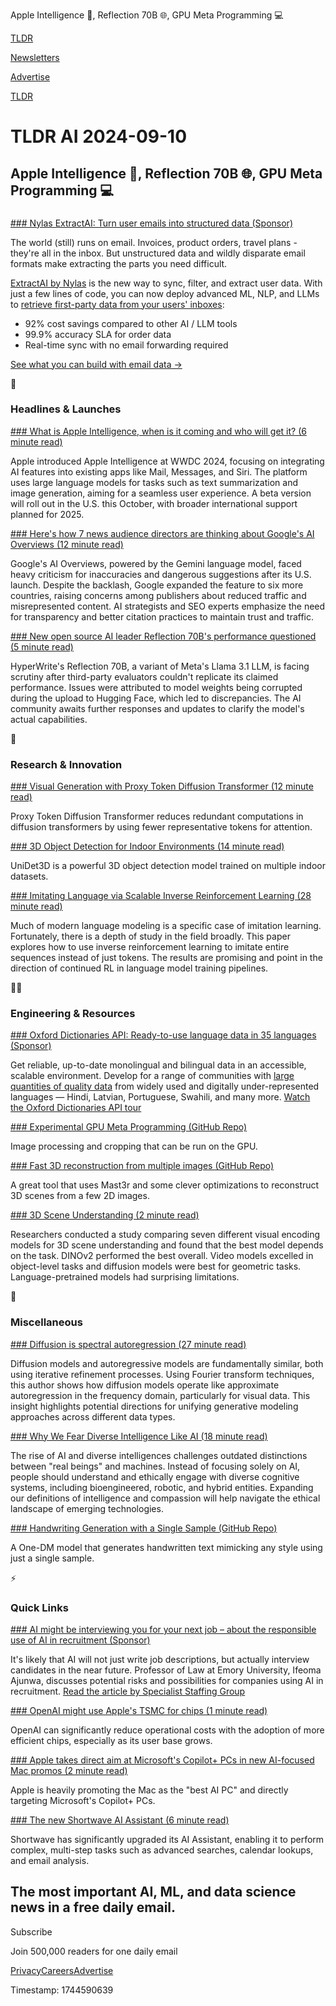 Apple Intelligence 🍎, Reflection 70B 🌐, GPU Meta Programming 💻

[TLDR](/)

[Newsletters](/newsletters)

[Advertise](https://advertise.tldr.tech/)

[TLDR](/)

# TLDR AI 2024-09-10

## Apple Intelligence 🍎, Reflection 70B 🌐, GPU Meta Programming 💻

### 

[### Nylas ExtractAI: Turn user emails into structured data (Sponsor)](https://www.nylas.com/products/extractai/?utm_medium=sponsoredemail&amp;utm_source=tldr&amp;utm_campaign=20240910)

The world (still) runs on email. Invoices, product orders, travel plans - they're all in the inbox. But unstructured data and wildly disparate email formats make extracting the parts you need difficult.

[ExtractAI by Nylas](https://www.nylas.com/products/extractai/?utm_medium=sponsoredemail&utm_source=tldr&utm_campaign=20240910) is the new way to sync, filter, and extract user data. With just a few lines of code, you can now deploy advanced ML, NLP, and LLMs to [retrieve first-party data from your users' inboxes](https://www.nylas.com/products/extractai/?utm_medium=sponsoredemail&utm_source=tldr&utm_campaign=20240910):

* 92% cost savings compared to other AI / LLM tools
* 99.9% accuracy SLA for order data
* Real-time sync with no email forwarding required

[See what you can build with email data →](https://www.nylas.com/products/extractai/?utm_medium=sponsoredemail&utm_source=tldr&utm_campaign=20240910)

🚀

### Headlines & Launches

[### What is Apple Intelligence, when is it coming and who will get it? (6 minute read)](https://techcrunch.com/2024/09/09/what-is-apple-intelligence-when-is-coming-and-who-will-get-it/?utm_source=tldrai)

Apple introduced Apple Intelligence at WWDC 2024, focusing on integrating AI features into existing apps like Mail, Messages, and Siri. The platform uses large language models for tasks such as text summarization and image generation, aiming for a seamless user experience. A beta version will roll out in the U.S. this October, with broader international support planned for 2025.

[### Here's how 7 news audience directors are thinking about Google's AI Overviews (12 minute read)](https://www.niemanlab.org/2024/08/how-7-news-audience-directors-are-thinking-about-responding-to-googles-ai-overviews/?utm_source=tldrai)

Google's AI Overviews, powered by the Gemini language model, faced heavy criticism for inaccuracies and dangerous suggestions after its U.S. launch. Despite the backlash, Google expanded the feature to six more countries, raising concerns among publishers about reduced traffic and misrepresented content. AI strategists and SEO experts emphasize the need for transparency and better citation practices to maintain trust and traffic.

[### New open source AI leader Reflection 70B's performance questioned (5 minute read)](https://venturebeat.com/ai/new-open-source-ai-leader-reflection-70bs-performance-questioned-accused-of-fraud/?utm_source=tldrai)

HyperWrite's Reflection 70B, a variant of Meta's Llama 3.1 LLM, is facing scrutiny after third-party evaluators couldn't replicate its claimed performance. Issues were attributed to model weights being corrupted during the upload to Hugging Face, which led to discrepancies. The AI community awaits further responses and updates to clarify the model's actual capabilities.

🧠

### Research & Innovation

[### Visual Generation with Proxy Token Diffusion Transformer (12 minute read)](https://arxiv.org/abs/2409.04005v1?utm_source=tldrai)

Proxy Token Diffusion Transformer reduces redundant computations in diffusion transformers by using fewer representative tokens for attention.

[### 3D Object Detection for Indoor Environments (14 minute read)](https://arxiv.org/abs/2409.04234v1?utm_source=tldrai)

UniDet3D is a powerful 3D object detection model trained on multiple indoor datasets.

[### Imitating Language via Scalable Inverse Reinforcement Learning (28 minute read)](https://arxiv.org/abs/2409.01369?utm_source=tldrai)

Much of modern language modeling is a specific case of imitation learning. Fortunately, there is a depth of study in the field broadly. This paper explores how to use inverse reinforcement learning to imitate entire sequences instead of just tokens. The results are promising and point in the direction of continued RL in language model training pipelines.

👨‍💻

### Engineering & Resources

[### Oxford Dictionaries API: Ready-to-use language data in 35 languages (Sponsor)](https://languages.oup.com/products/oxford-dictionaries-api-demo/?utm_medium=newsletter&amp;utm_source=tldr-ai&amp;utm_campaign=20240910)

Get reliable, up-to-date monolingual and bilingual data in an accessible, scalable environment. Develop for a range of communities with [large quantities of quality data](https://languages.oup.com/products/oxford-dictionaries-api-demo/?utm_medium=newsletter&utm_source=tldr-ai&utm_campaign=20240910) from widely used and digitally under-represented languages — Hindi, Latvian, Portuguese, Swahili, and many more. [Watch the Oxford Dictionaries API tour](https://languages.oup.com/products/oxford-dictionaries-api-demo/?utm_medium=newsletter&utm_source=tldr-ai&utm_campaign=20240910)

[### Experimental GPU Meta Programming (GitHub Repo)](https://github.com/kuterd/opal_ptx/blob/master/notebooks/simple_tma.ipynb?utm_source=tldrai)

Image processing and cropping that can be run on the GPU.

[### Fast 3D reconstruction from multiple images (GitHub Repo)](https://github.com/phuang1024/Starst3r?utm_source=tldrai)

A great tool that uses Mast3r and some clever optimizations to reconstruct 3D scenes from a few 2D images.

[### 3D Scene Understanding (2 minute read)](https://yunzeman.github.io/lexicon3d/?utm_source=tldrai)

Researchers conducted a study comparing seven different visual encoding models for 3D scene understanding and found that the best model depends on the task. DINOv2 performed the best overall. Video models excelled in object-level tasks and diffusion models were best for geometric tasks. Language-pretrained models had surprising limitations.

🎁

### Miscellaneous

[### Diffusion is spectral autoregression (27 minute read)](https://sander.ai/2024/09/02/spectral-autoregression.html?utm_source=tldrai)

Diffusion models and autoregressive models are fundamentally similar, both using iterative refinement processes. Using Fourier transform techniques, this author shows how diffusion models operate like approximate autoregression in the frequency domain, particularly for visual data. This insight highlights potential directions for unifying generative modeling approaches across different data types.

[### Why We Fear Diverse Intelligence Like AI (18 minute read)](https://www.noemamag.com/why-we-fear-diverse-intelligence-like-ai/?utm_source=tldrai)

The rise of AI and diverse intelligences challenges outdated distinctions between "real beings" and machines. Instead of focusing solely on AI, people should understand and ethically engage with diverse cognitive systems, including bioengineered, robotic, and hybrid entities. Expanding our definitions of intelligence and compassion will help navigate the ethical landscape of emerging technologies.

[### Handwriting Generation with a Single Sample (GitHub Repo)](https://github.com/dailenson/one-dm?utm_source=tldrai)

A One-DM model that generates handwritten text mimicking any style using just a single sample.

⚡️

### Quick Links

[### AI might be interviewing you for your next job – about the responsible use of AI in recruitment (Sponsor)](https://bit.ly/3M44T8F?utm_source=tldrai)

It's likely that AI will not just write job descriptions, but actually interview candidates in the near future. Professor of Law at Emory University, Ifeoma Ajunwa, discusses potential risks and possibilities for companies using AI in recruitment. [Read the article by Specialist Staffing Group](https://bit.ly/3M44T8F)

[### OpenAI might use Apple's TSMC for chips (1 minute read)](https://www.computerworld.com/article/3502761/openai-might-use-apples-tsmc-for-chips.html?utm_source=tldrai)

OpenAI can significantly reduce operational costs with the adoption of more efficient chips, especially as its user base grows.

[### Apple takes direct aim at Microsoft's Copilot+ PCs in new AI-focused Mac promos (2 minute read)](https://9to5mac.com/2024/09/06/microsoft-copilot-pcs-apple-mac/?utm_source=tldrai)

Apple is heavily promoting the Mac as the "best AI PC" and directly targeting Microsoft's Copilot+ PCs.

[### The new Shortwave AI Assistant (6 minute read)](https://www.shortwave.com/blog/new-shortwave-ai-email-assistant/?utm_source=tldrai)

Shortwave has significantly upgraded its AI Assistant, enabling it to perform complex, multi-step tasks such as advanced searches, calendar lookups, and email analysis.

## The most important AI, ML, and data science news in a free daily email.

Subscribe

Join 500,000 readers for one daily email

[Privacy](/privacy)[Careers](https://jobs.ashbyhq.com/tldr.tech)[Advertise](/ai/advertise)

Timestamp: 1744590639